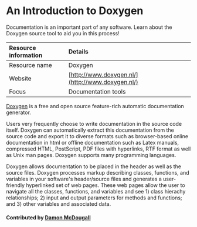 # An Introduction to Doxygen

Documentation is an important part of any software. Learn about the Doxygen source tool to aid you in this process!

Resource information | Details 
:--- | :--- 
Resource name | Doxygen
Website  | [http://www.doxygen.nl/](http://www.doxygen.nl/) 
Focus | Documentation tools

[Doxygen](http://www.doxygen.nl/) is a free and open
source feature-rich automatic documentation generator. 

Users very frequently choose to write documentation in the source code itself. Doxygen can automatically extract this documentation from the source code and export it to diverse formats such as browser-based online documentation in html or offline documentation such as Latex manuals, compressed HTML, PostScript, PDF files with hyperlinks, RTF format as well as Unix man pages. Doxygen supports many programming languages.

Doxygen allows documentation to be placed in the header as well as the source files. Doxygen processes markup describing classes, functions, and variables in your software's header/source files and generates a user-friendly hyperlinked set of web pages.  These web pages allow the user to navigate all the classes, functions, and variables and see 1) class hierachy relationships; 2) input and output parameters for methods and functions; and 3) other variables and associated data.


#### Contributed by [Damon McDougall](https://github.com/dmcdougall)

<!---
Publish: yes
Categories: development
Topics: documentation
Tags: tool
Level: 2
Prerequisites: defaults
Aggregate: subresource
--->
